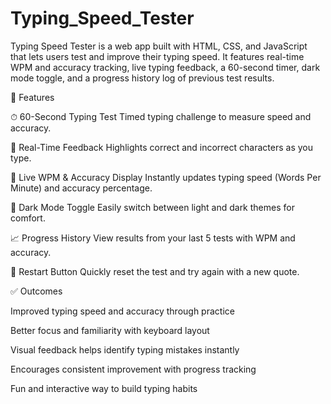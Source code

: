 # Typing_Speed_Tester
Typing Speed Tester is a web app built with HTML, CSS, and JavaScript that lets users test and improve their typing speed. It features real-time WPM and accuracy tracking, live typing feedback, a 60-second timer, dark mode toggle, and a progress history log of previous test results.

🚀 Features

⏱ 60-Second Typing Test
Timed typing challenge to measure speed and accuracy.

🎯 Real-Time Feedback
Highlights correct and incorrect characters as you type.

💬 Live WPM & Accuracy Display
Instantly updates typing speed (Words Per Minute) and accuracy percentage.

🌙 Dark Mode Toggle
Easily switch between light and dark themes for comfort.

📈 Progress History
View results from your last 5 tests with WPM and accuracy.

🔁 Restart Button
Quickly reset the test and try again with a new quote.

✅ Outcomes

Improved typing speed and accuracy through practice

Better focus and familiarity with keyboard layout

Visual feedback helps identify typing mistakes instantly

Encourages consistent improvement with progress tracking

Fun and interactive way to build typing habits
